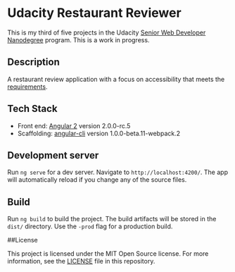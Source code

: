# Udacity Restaurant Reviewer

This is my third of five projects in the Udacity [Senior Web Developer Nanodegree](https://www.udacity.com/course/senior-web-developer-nanodegree--nd802) program. This is a work in progress.

## Description

A restaurant review application with a focus on accessibility that meets the [requirements](REQUIREMENTS.md).

## Tech Stack

* Front end: [Angular 2](https://github.com/angular/angular) version 2.0.0-rc.5
* Scaffolding: [angular-cli](https://github.com/angular/angular-cli) version 1.0.0-beta.11-webpack.2

## Development server

Run `ng serve` for a dev server. Navigate to `http://localhost:4200/`. The app will automatically reload if you change any of the source files.

## Build

Run `ng build` to build the project. The build artifacts will be stored in the `dist/` directory. Use the `-prod` flag for a production build.

##License

This project is licensed under the MIT Open Source license. For more information, see the [LICENSE](LICENSE) file in this repository.